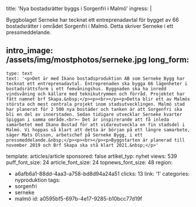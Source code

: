 title: 'Nya bostadsrätter byggs i Sorgenfri i Malmö'
ingress: |
  <p>Byggbolaget Serneke har tecknat ett entreprenadavtal för bygget av 66 bostadsrätter i området Sorgenfri i Malmö. Detta skriver Serneke i ett pressmeddelande.
  </p>
  
intro_image: /assets/img/mostphotos/serneke.jpg
long_form:
  -
    type: text
    text: '<p>Det är med Ikano bostadsproduktion AB som Serneke Bygg har tecknat ett entreprenadavtal. Entreprenaden ska bygga 66 lägenheter i bostadsrättsform i ett femvåningshus. Byggnaden ska ha inredd vindsvåning och källare med teknikutrymmen och förråd. Projektet har fått namnet brf Skapa.&nbsp;</p><p><br></p><p>Detta blir ett av Malmös största och mest centrala projekt inom stadsutvecklingen. Malmö stad har planerat för 2 500 nya bostäder och tanken är att Sorgenfri ska bli en del av innerstaden. Sedan tidigare utvecklar Serneke kvarter Spiggan i samma område.<br>– Det är inspirerande att få inleda samarbetet med Ikano Bostad för att vidareutveckla en fin stadsdel i Malmö. Vi hoppas så klart att detta är början på ett längre samarbete, säger Mats Olsson, arbetschef på Serneke Bygg, i ett pressmeddelande.&nbsp;</p><p><br></p><p>Byggstarten är planerad till november 2019 och Brf Skapa ska stå klart 2021.&nbsp;</p>'
template: articles/article
sponsored: false
artikel_typ: nyhet
views: 539
puff_font_size: 24
article_font_size: 24
topnews_font_size: 48
region:
  - a6afb6a1-88dd-4aa3-a758-bd8d94a24a51
clicks: 13
link: '1'
categories: nyproduktion
tags:
  - sorgenfri
  - serneke
  - malmö
id: a0595bf5-697b-4e17-9285-b10bcc77d19f
